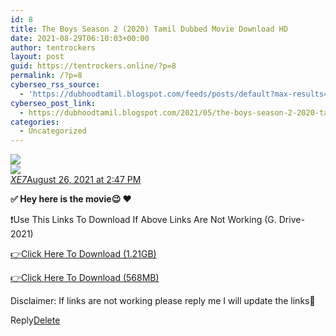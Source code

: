 ```yaml
---
id: 8
title: The Boys Season 2 (2020) Tamil Dubbed Movie Download HD
date: 2021-08-29T06:10:03+00:00
author: tentrockers
layout: post
guid: https://tentrockers.online/?p=8
permalink: /?p=8
cyberseo_rss_source:
  - 'https://dubhoodtamil.blogspot.com/feeds/posts/default?max-results=150&start-index=1'
cyberseo_post_link:
  - https://dubhoodtamil.blogspot.com/2021/05/the-boys-season-2-2020-tamil-dubbed.html
categories:
  - Uncategorized
---
```

<div class="media_block">
  <img src="https://1.bp.blogspot.com/-kx6gv3gtqQI/YLPGo1QqL4I/AAAAAAAADDU/sIkeoYYpWpkLUvYmSnQc-suYsGbugks3ACNcBGAsYHQ/s72-w426-h640-c/257984.jpg" class="media_thumbnail" />
</div>

<div>
  <img src="https://1.bp.blogspot.com/-kx6gv3gtqQI/YLPGo1QqL4I/AAAAAAAADDU/sIkeoYYpWpkLUvYmSnQc-suYsGbugks3ACNcBGAsYHQ/w426-h640/257984.jpg" class="ff-og-image-inserted" />
</div>

<div class="comment-header">
  <cite class="user"><a href="https://www.blogger.com/profile/10312936451801991126" rel="nofollow">XE7</a></cite><span class="icon user "></span><span class="datetime secondary-text"><a rel="nofollow" href="https://dubhoodtamil.blogspot.com/2021/05/the-boys-season-2-2020-tamil-dubbed.html?showComment=1629969426544#c8200151647254166735">August 26, 2021 at 2:47 PM</a></span>
</div>

<p class="comment-content">
  <b>✅ Hey here is the movie😉 ❤️</b>
</p>

❗Use This Links To Download If Above Links Are Not Working (G. Drive- 2021)

<a href="https://bit.ly/3xlYegz" rel="nofollow">👉Click Here To Download (1.21GB)</a>

<a href="https://bit.ly/3uKyn0e" rel="nofollow">👉Click Here To Download (568MB)</a>

Disclaimer: If links are not working please reply me I will update the links🙂

<span class="comment-actions secondary-text"><a class="comment-reply" target="_self" data-comment-id="8200151647254166735" rel="noopener">Reply</a><span class="item-control blog-admin blog-admin pid-1704147977"><a target="_self" href="https://www.blogger.com/delete-comment.g?blogID=127637919235788620&postID=8200151647254166735" rel="noopener">Delete</a></span></span>